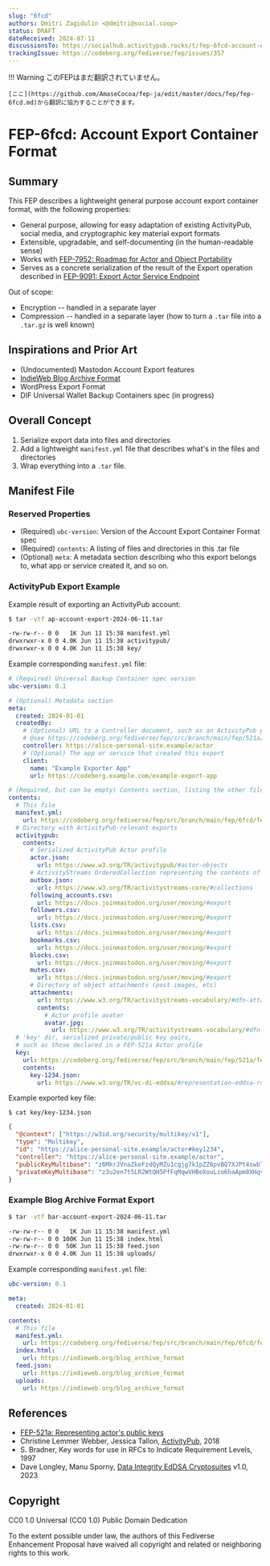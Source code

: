 ```yaml
---
slug: "6fcd"
authors: Dmitri Zagidulin <@dmitri@social.coop>
status: DRAFT
dateReceived: 2024-07-11
discussionsTo: https://socialhub.activitypub.rocks/t/fep-6fcd-account-export-container-format/4355
trackingIssue: https://codeberg.org/fediverse/fep/issues/357
---
```

!!! Warning
    このFEPはまだ翻訳されていません。

    [ここ](https://github.com/AmaseCocoa/fep-ja/edit/master/docs/fep/fep-6fcd.md)から翻訳に協力することができます。
# FEP-6fcd: Account Export Container Format

## Summary

This FEP describes a lightweight general purpose account export container format,
with the following properties:

* General purpose, allowing for easy adaptation of existing ActivityPub, social media, and
  cryptographic key material export formats
* Extensible, upgradable, and self-documenting (in the human-readable sense)
* Works with [FEP-7952: Roadmap for Actor and Object Portability](https://codeberg.org/fediverse/fep/pulls/334/files)
* Serves as a concrete serialization of the result of the Export operation described in
  [FEP-9091: Export Actor Service Endpoint](https://codeberg.org/fediverse/fep/pulls/353)

Out of scope:

* Encryption -- handled in a separate layer
* Compression -- handled in a separate layer (how to turn a `.tar` file into a
  `.tar.gz` is well known)

## Inspirations and Prior Art

* (Undocumented) Mastodon Account Export features
* [IndieWeb Blog Archive Format](https://indieweb.org/blog_archive_format)
* WordPress Export Format
* DIF Universal Wallet Backup Containers spec (in progress)

## Overall Concept

1. Serialize export data into files and directories
2. Add a lightweight `manifest.yml` file that describes what's in the files and directories
3. Wrap everything into a `.tar` file.

## Manifest File

### Reserved Properties

* (Required) `ubc-version`: Version of the Account Export Container Format spec
* (Required) `contents`: A listing of files and directories in this .tar file
* (Optional) `meta`: A metadata section describing who this export belongs to, what app
    or service created it, and so on.

### ActivityPub Export Example

Example result of exporting an ActivityPub account:

```bash
$ tar -vtf ap-account-export-2024-06-11.tar

-rw-rw-r-- 0 0   1K Jun 11 15:38 manifest.yml
drwxrwxr-x 0 0 4.0K Jun 11 15:38 activitypub/
drwxrwxr-x 0 0 4.0K Jun 11 15:38 key/
```

Example corresponding `manifest.yml` file:

```yaml
# (Required) Universal Backup Container spec version
ubc-version: 0.1

# (Optional) Metadata section
meta:
  created: 2024-01-01
  createdBy:
    # (Optional) URL to a Controller document, such as an ActivityPub profile using FEP-521a
    # @see https://codeberg.org/fediverse/fep/src/branch/main/fep/521a/fep-521a.md
    controller: https://alice-personal-site.example/actor
    # (Optional) The app or service that created this export
    client:
      name: "Example Exporter App"
      url: https://codeberg.example.com/example-export-app

# (Required, but can be empty) Contents section, listing the other files and directories
contents:
  # This file
  manifest.yml:
    url: https://codeberg.org/fediverse/fep/src/branch/main/fep/6fcd/fep-6fcd.md#manifest-file
  # Directory with ActivityPub-relevant exports
  activitypub:
    contents:
      # Serialized ActivityPub Actor profile
      actor.json:
        url: https://www.w3.org/TR/activitypub/#actor-objects
      # ActivityStreams OrderedCollection representing the contents of the actor's Outbox
      outbox.json:
        url: https://www.w3.org/TR/activitystreams-core/#collections
      following_accounts.csv:
        url: https://docs.joinmastodon.org/user/moving/#export
      followers.csv:
        url: https://docs.joinmastodon.org/user/moving/#export
      lists.csv:
        url: https://docs.joinmastodon.org/user/moving/#export
      bookmarks.csv:
        url: https://docs.joinmastodon.org/user/moving/#export
      blocks.csv:
        url: https://docs.joinmastodon.org/user/moving/#export
      mutes.csv:
        url: https://docs.joinmastodon.org/user/moving/#export
      # Directory of object attachments (post images, etc)
      attachments:
        url: https://www.w3.org/TR/activitystreams-vocabulary/#dfn-attachment
        contents:
          # Actor profile avatar
          avatar.jpg:
            url: https://www.w3.org/TR/activitystreams-vocabulary/#dfn-icon
  # 'key' dir, serialized private/public key pairs,
  # such as those declared in a FEP-521a Actor profile
  key:
    url: https://codeberg.org/fediverse/fep/src/branch/main/fep/521a/fep-521a.md
    contents:
      key-1234.json:
        url: https://www.w3.org/TR/vc-di-eddsa/#representation-eddsa-rdfc-2022
```

Example exported key file:

```
$ cat key/key-1234.json
```

```json
{
  "@context": ["https://w3id.org/security/multikey/v1"],
  "type": "Multikey",
  "id": "https://alice-personal-site.example/actor#key1234",
  "controller": "https://alice-personal-site.example/actor",
  "publicKeyMultibase": "z6MkrJVnaZkeFzdQyMZu1cgjg7k1pZZ6pvBQ7XJPt4swbTQ2",
  "privateKeyMultibase": "z3u2en7t5LR2WtQH5PfFqMqwVHBeXouLzo6haApm8XHqvjxq"
}
```

### Example Blog Archive Format Export

```bash
$ tar -vtf bar-account-export-2024-06-11.tar

-rw-rw-r-- 0 0   1K Jun 11 15:38 manifest.yml
-rw-rw-r-- 0 0 100K Jun 11 15:38 index.html
-rw-rw-r-- 0 0  50K Jun 11 15:38 feed.json
drwxrwxr-x 0 0 4.0K Jun 11 15:38 uploads/
```

Example corresponding `manifest.yml` file:

```yaml
ubc-version: 0.1

meta:
  created: 2024-01-01

contents:
  # This file
  manifest.yml:
    url: https://codeberg.org/fediverse/fep/src/branch/main/fep/6fcd/fep-6fcd.md#manifest-file
  index.html:
    url: https://indieweb.org/blog_archive_format
  feed.json:
    url: https://indieweb.org/blog_archive_format
  uploads:
    url: https://indieweb.org/blog_archive_format
```

## References

* [FEP-521a: Representing actor's public keys][FEP-521a]
* Christine Lemmer Webber, Jessica Tallon, [ActivityPub][AP], 2018
* S. Bradner, Key words for use in RFCs to Indicate Requirement Levels, 1997
* Dave Longley, Manu Sporny, [Data Integrity EdDSA Cryptosuites][DI Sigs] v1.0, 2023

[FEP-521a]: https://codeberg.org/fediverse/fep/src/branch/main/fep/521a/fep-521a.md
[AP]: https://www.w3.org/TR/activitypub/
[DI Sigs]: https://w3c.github.io/vc-di-eddsa/#eddsa-jcs-2022

## Copyright

CC0 1.0 Universal (CC0 1.0) Public Domain Dedication

To the extent possible under law, the authors of this Fediverse Enhancement
Proposal have waived all copyright and related or neighboring rights to this work.
